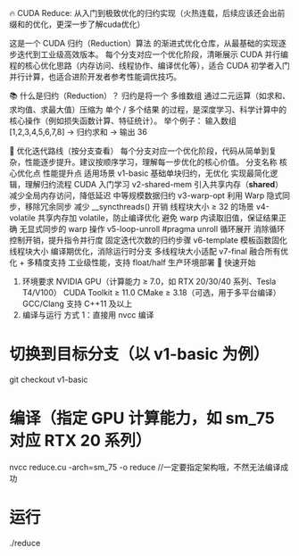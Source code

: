 🔥 CUDA Reduce: 从入门到极致优化的归约实现（火热连载，后续应该还会出前缀和的优化，更深一步了解cuda优化）



这是一个 CUDA 归约（Reduction）算法 的渐进式优化仓库，从最基础的实现逐步迭代到工业级高效版本。
每个分支对应一个优化阶段，清晰展示 CUDA 并行编程的核心优化思路（内存访问、线程协作、编译优化等），适合 CUDA 初学者入门并行计算，也适合进阶开发者参考性能调优技巧。



📚 什么是归约（Reduction）？
归约是将一个 多维数组 通过二元运算（如求和、求均值、求最大值）压缩为 单个 / 多个结果 的过程，是深度学习、科学计算中的核心操作（例如损失函数计算、特征统计）。
举个例子：
输入数组 [1,2,3,4,5,6,7,8] → 归约求和 → 输出 36



🔄 优化迭代路线（按分支查看）
每个分支对应一个优化阶段，代码从简单到复杂，性能逐步提升。建议按顺序学习，理解每一步优化的核心价值。
分支名称	      核心优化点	    性能提升点	    适用场景
v1-basic	      基础单块归约，无优化	实现最简化逻辑，理解归约流程	CUDA 入门学习
v2-shared-mem	  引入共享内存（__shared__）	减少全局内存访问，降低延迟	中等规模数据归约
v3-warp-opt	    利用 Warp 隐式同步，移除冗余同步	减少 __syncthreads() 开销	线程块大小 ≥ 32 的场景
v4-volatile	    共享内存加 volatile，防止编译优化	避免 warp 内读取旧值，保证结果正确	无显式同步的 warp 操作
v5-loop-unroll	#pragma unroll 循环展开	消除循环控制开销，提升指令并行度	固定迭代次数的归约步骤
v6-template	    模板函数固化线程块大小	编译期优化，消除运行时分支	多线程块大小适配
v7-final	       融合所有优化 + 多精度支持	工业级性能，支持 float/half	生产环境部署
🚀 快速开始
1. 环境要求
NVIDIA GPU（计算能力 ≥ 7.0，如 RTX 20/30/40 系列、Tesla T4/V100）
CUDA Toolkit ≥ 11.0
CMake ≥ 3.18（可选，用于多平台编译）
GCC/Clang 支持 C++11 及以上
2. 编译与运行
方式 1：直接用 nvcc 编译
# 切换到目标分支（以 v1-basic 为例）
git checkout v1-basic

# 编译（指定 GPU 计算能力，如 sm_75 对应 RTX 20 系列）
nvcc reduce.cu -arch=sm_75 -o reduce              //一定要指定架构哦，不然无法编译成功

# 运行
./reduce
